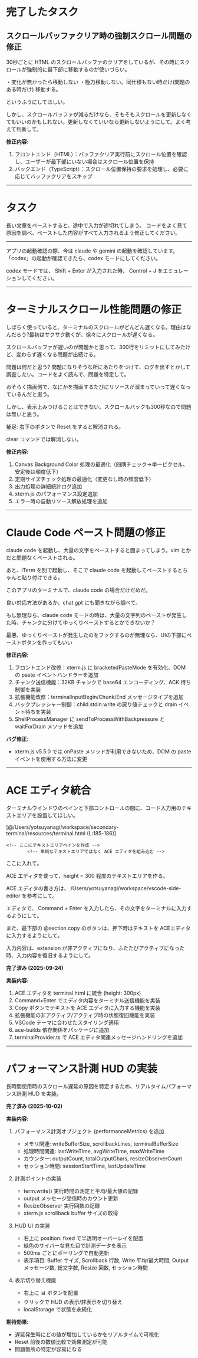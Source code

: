 # 完了したタスク

## スクロールバッファクリア時の強制スクロール問題の修正

30秒ごとに HTML のスクロールバッファのクリアをしているが、その時にスクロールが強制的に最下部に移動するのが使いづらい。

・変化が無かったら移動しない
・極力移動しない。同仕様もない時だけ(問題のある時だけ)
移動する。

というふうにしてほしい。

しかし、スクロールバッファが減るだけなら、そもそもスクロールを更新しなくてもいいのかもしれない。更新しなくていいなら更新しないようにして。よく考えて判断して。

**修正内容:**
1. フロントエンド（HTML）：バッファクリア実行前にスクロール位置を確認し、ユーザーが最下部にいない場合はスクロール位置を保持
2. バックエンド（TypeScript）：スクロール位置保持の要求を処理し、必要に応じてバッファクリアをスキップ

---

# タスク

長い文章をペーストすると、途中で入力が途切れてしまう。
コードをよく見て原因を調べ、ペーストした内容がすべて入力されるよう修正してください。

---

アプリの起動確認の際、今は claude や gemini の起動を確認しています。「codex」の起動が確認できたら、codex モードにしてください。

codex モードでは、 Shift + Enter が入力された時、 Control + J をエミュレーションしてください。

---

# ターミナルスクロール性能問題の修正

しばらく使っていると、ターミナルのスクロールがどんどん遅くなる。理由はなんだろう?最初はサクサク動くが、徐々にスクロールが遅くなる。

スクロールバッファが遅いのが問題かと思って、300行をリミットにしてみたけど、変わらず遅くなる問題が出続ける。

問題は何だと思う? 問題になりそうな所にあたりをつけて、ログを出すとかして調査したい。コードをよく読んで、問題を特定して。

おそらく描画側で、なにかを描画するたびにリソースが溜まっていって遅くなっているんだと思う。

しかし、表示上みつけることはできない。スクロールバックも300秒なので問題は無いと思う。

補足:
右下のボタンで Reset をすると解消される。

clear コマンドでは解消しない。

**修正内容:**
1. Canvas Background Color 処理の最適化（四隅チェック→単一ピクセル、安定後は頻度低下）
2. 定期サイズチェック処理の最適化（変更なし時の頻度低下）
3. 出力処理の詳細統計ログ追加
4. xterm.js のパフォーマンス設定追加
5. エラー時の自動リソース解放処理を追加

---

# Claude Code ペースト問題の修正

claude code を起動し、大量の文字をペーストすると固まってしまう。vim とかだと問題なくペーストされる。

あと、iTerm を別で起動し、そこで claude code を起動してペーストするとちゃんと貼り付けできる。

このアプリのターミナルで、claude code の場合だけだめだ。

良い対応方法があるか、chat gpt にも聞きながら調べて。

もし無理なら、claude code モードの時は、大量の文字列のペーストが発生した時、チャンクに分けてゆっくりペーストするとかできないか？

最悪、ゆっくりペーストが発生したのをフックするのが無理なら、UIの下部にペーストボタンを作ってもいい

**修正内容:**
1. フロントエンド改修：xterm.js に bracketedPasteMode を有効化、DOM の paste イベントハンドラーを追加
2. チャンク送信機能：32KB チャンクで base64 エンコーディング、ACK 待ち制御を実装
3. 拡張機能改修：terminalInputBegin/Chunk/End メッセージタイプを追加
4. バックプレッシャー制御：child.stdin.write の戻り値チェックと drain イベント待ちを実装
5. ShellProcessManager に sendToProcessWithBackpressure と waitForDrain メソッドを追加

**バグ修正:**
- xterm.js v5.5.0 では onPaste メソッドが利用できないため、DOM の paste イベントを使用する方法に変更

---

# ACE エディタ統合

ターミナルウインドウのペインと下部コントロールの間に、コード入力用のテキストエリアを設置してほしい。

[@/Users/yotsuyanagi/workspace/secondary-terminal/resources/terminal.html (L:185-186)]
```
<!-- ここにテキストエリアペインを作成 -->
        <!-- 単純なテキストエリアではなく ACE エディタを組み込む -->
```

ここに入れて。

ACE エディタを使って、height = 300 程度のテキストエリアを作る。

ACE エディタの書き方は、
/Users/yotsuyanagi/workspace/vscode-side-editor
を参考にして。

エディタで、 Command + Enter を入力したら、その文字をターミナルに入力するようにして。

また、最下部の @section copy のボタンは、押下時はテキストを ACEエディタに入力するようにして。

入力内容は、extension が非アクティブになり、ふたたびアクティブになった時、入力内容を復旧するようにして。

**完了済み (2025-09-24)**

**実装内容:**
1. ACE エディタを terminal.html に統合 (height: 300px)
2. Command+Enter でエディタ内容をターミナル送信機能を実装
3. Copy ボタンでテキストを ACE エディタに入力する機能を実装
4. 拡張機能の非アクティブ/アクティブ時の状態復旧機能を実装
5. VSCode テーマに合わせたスタイリング適用
6. ace-builds 依存関係をパッケージに追加
7. terminalProvider.ts で ACE エディタ関連メッセージハンドリングを追加

---

# パフォーマンス計測 HUD の実装

長時間使用時のスクロール遅延の原因を特定するため、リアルタイムパフォーマンス計測 HUD を実装。

**完了済み (2025-10-02)**

**実装内容:**
1. パフォーマンス計測オブジェクト (performanceMetrics) を追加
   - メモリ関連: writeBufferSize, scrollbackLines, terminalBufferSize
   - 処理時間関連: lastWriteTime, avgWriteTime, maxWriteTime
   - カウンター: outputCount, totalOutputChars, resizeObserverCount
   - セッション時間: sessionStartTime, lastUpdateTime

2. 計測ポイントの実装
   - term.write() 実行時間の測定と平均/最大値の記録
   - output メッセージ受信時のカウント更新
   - ResizeObserver 実行回数の記録
   - xterm.js scrollback buffer サイズの取得

3. HUD UI の実装
   - 右上に position: fixed で半透明オーバーレイを配置
   - 緑色のサイバーな見た目で計測データを表示
   - 500ms ごとにポーリングで自動更新
   - 表示項目: Buffer サイズ, Scrollback 行数, Write 平均/最大時間, Output メッセージ数, 総文字数, Resize 回数, セッション時間

4. 表示切り替え機能
   - 右上に 📊 ボタンを配置
   - クリックで HUD の表示/非表示を切り替え
   - localStorage で状態を永続化

**期待効果:**
- 遅延発生時にどの値が増加しているかをリアルタイムで可視化
- Reset 前後の数値比較で効果測定が可能
- 問題箇所の特定が容易になる
